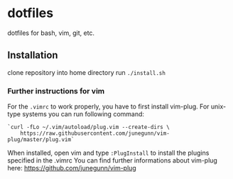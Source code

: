 # dotfiles
dotfiles for bash, vim, git, etc.

## Installation

clone repository into home directory
run `./install.sh`

### Further instructions for vim
For the `.vimrc` to work properly, you have to first install vim-plug. For unix-type systems you can run following command:
    
    `curl -fLo ~/.vim/autoload/plug.vim --create-dirs \
        https://raw.githubusercontent.com/junegunn/vim-plug/master/plug.vim`
        
When installed, open vim and type `:PlugInstall` to install the plugins specified in the .vimrc
You can find further informations about vim-plug here: https://github.com/junegunn/vim-plug
